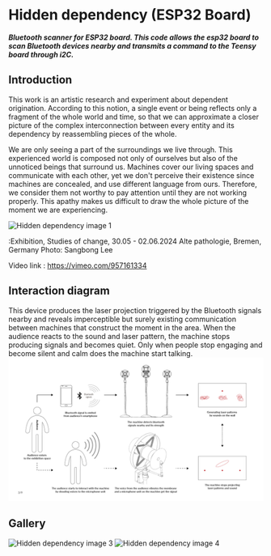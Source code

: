 # Hidden dependency (ESP32 Board)

**_Bluetooth scanner for ESP32 board. This code allows the esp32 board to scan Bluetooth devices nearby and transmits a command to the Teensy board through i2C._**

## Introduction

This work is an artistic research and experiment about dependent origination. According to this notion, a single event or being reflects only a fragment of the whole world and time, so that we can approximate a closer picture of the complex interconnection between every entity and its dependency by reassembling pieces of the whole.

We are only seeing a part of the surroundings we live through. This experienced world is composed not only of ourselves but also of the unnoticed beings that surround us. Machines cover our living spaces and communicate with each other, yet we don't perceive their existence since machines are concealed, and use different language from ours. Therefore, we consider them not worthy to pay attention until they are not working properly. This apathy makes us difficult to draw the whole picture of the moment we are experiencing.

![Hidden dependency image 1](https://github.com/sangbongyi/Hidden-dependency_Teensy4.0/blob/bdb2c83e4cc6f38d191d2d059ad9f9abcb4df117/assets/images/image_1.png)

:Exhibition, Studies of change, 30.05 - 02.06.2024 Alte pathologie, Bremen, Germany Photo: Sangbong Lee

Video link : https://vimeo.com/957161334

## Interaction diagram
This device produces the laser projection triggered by the Bluetooth signals nearby and reveals imperceptible but surely existing communication between machines that construct the moment in the area. When the audience reacts to the sound and laser pattern, the machine stops producing signals and becomes quiet. Only when people stop engaging and become silent and calm does the machine start talking.
![Hidden dependency image 2](https://github.com/sangbongyi/Hidden-dependency_Teensy4.0/blob/bdb2c83e4cc6f38d191d2d059ad9f9abcb4df117/assets/images/diagram_1_web.jpg)

## Gallery
![Hidden dependency image 3](https://github.com/sangbongyi/Hidden-dependency_Teensy4.0/blob/bdb2c83e4cc6f38d191d2d059ad9f9abcb4df117/assets/images/image_2.png)
![Hidden dependency image 4](https://github.com/sangbongyi/Hidden-dependency_Teensy4.0/blob/bdb2c83e4cc6f38d191d2d059ad9f9abcb4df117/assets/images/image_3.png)
